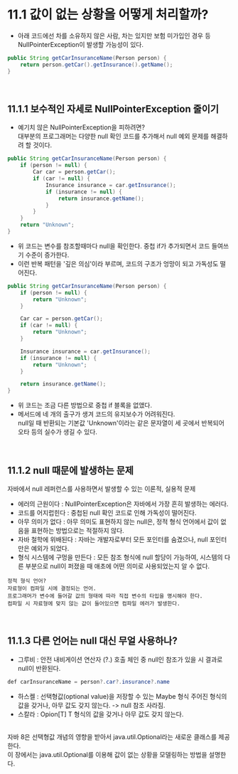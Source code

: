 # 11.1 값이 없는 상황을 어떻게 처리할까?
- 아래 코드에선 차를 소유하지 않은 사람, 차는 있지만 보험 미가입인 경우 등 NullPointerException이 발생할 가능성이 있다.
```java
public String getCarInsuranceName(Person person) {
    return person.getCar().getInsurance().getName();
}
```
<br>

## 11.1.1 보수적인 자세로 NullPointerException 줄이기
- 예기치 않은 NullPointerException을 피하려면? <br> 대부분의 프로그래머는 다양한 null 확인 코드를 추가해서 null 예외 문제를 해결하려 할 것이다.
```java
public String getCarInsuranceName(Person person) {
    if (person != null) {
        Car car = person.getCar();
        if (car != null) {
            Insurance insurance = car.getInsurance();
            if (insurance != null) {
                return insurance.getName();
            }
        }
    }
    return "Unknown";
}
```
- 위 코드는 변수를 참조할때마다 null을 확인한다. 중첩 if가 추가되면서 코드 들여쓰기 수준이 증가한다.<br>
- 이런 반복 패턴을 '깊은 의심'이라 부르며, 코드의 구조가 엉망이 되고 가독성도 떨어진다.<br>

```java
public String getCarInsuranceName(Person person) {
    if (person != null) {
        return "Unknown";
    }

    Car car = person.getCar();
    if (car != null) {
        return "Unknown";
    }

    Insurance insurance = car.getInsurance();
    if (insurance != null) {
        return "Unknown";
    }

    return insurance.getName();
}
```
- 위 코드는 조금 다른 방법으로 중첩 if 블록을 없앴다.<br>
- 메서드에 네 개의 출구가 생겨 코드의 유지보수가 어려워진다.<br>
  null일 때 반환되는 기본값 'Unknown'이라는 같은 문자열이 세 곳에서 반복되어 오타 등의 실수가 생길 수 있다.
  
<br>

## 11.1.2 null 때문에 발생하는 문제
자바에서 null 레퍼런스를 사용하면서 발생할 수 있는 이론적, 실용적 문제
- 에러의 근원이다 : NullPointerException은 자바에서 가장 흔히 발생하는 에러다.
- 코드를 어지럽힌다 : 중첩된 null 확인 코드로 인해 가독성이 떨어진다.
- 아무 의미가 없다 : 아무 의미도 표현하지 않는 null은, 정적 형식 언어에서 값이 없음을 표현하는 방법으로는 적절하지 않다.
- 자바 철학에 위배된다 : 자바는 개발자로부터 모든 포인터를 숨겼으나, null 포인터만은 예외가 되었다.
- 형식 시스템에 구멍을 만든다 : 모든 참조 형식에 null 할당이 가능하여, 시스템의 다른 부분으로 null이 퍼졌을 때 애초에 어떤 의미로 사용되었는지 알 수 없다.

```text
정적 형식 언어?
자료형이 컴파일 시에 결정되는 언어.
프로그래머가 변수에 들어갈 값의 형태에 따라 직접 변수의 타입을 명시해야 한다.
컴파일 시 자료형에 맞지 않는 값이 들어있으면 컴파일 에러가 발생한다.
```

<br>

## 11.1.3 다른 언어는 null 대신 무얼 사용하나?
- 그루비 : 안전 내비게이션 연산자 (?.)
호출 체인 중 null인 참조가 있을 시 결과로 null이 반환된다.
```java
def carInsuranceName = person?.car?.insurance?.name
```
- 하스켈 : 선택형값(optional value)을 저장할 수 있는 Maybe 형식
주어진 형식의 값을 갖거나, 아무 값도 갖지 않는다. -> null 참조 사라짐.
- 스칼라 : Opion[T]
T 형식의 값을 갖거나 아무 값도 갖지 않는다.<br><br>

자바 8은 선택형값 개념의 영향을 받아서 java.util.Optional라는 새로운 클래스를 제공한다.<br>
이 장에서는 java.util.Optional<T>를 이용해 값이 없는 상황을 모델링하는 방법을 설명한다.<br>
  

